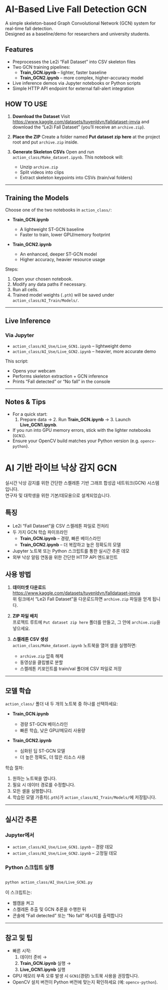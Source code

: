 # AI-Based Live Fall Detection GCN

A simple skeleton-based Graph Convolutional Network (GCN) system for real-time fall detection.  
Designed as a baseline/demo for researchers and university students.

## Features

-   Preprocesses the Le2i “Fall Dataset” into CSV skeleton files
-   Two GCN training pipelines:
    -   **Train_GCN.ipynb** – lighter, faster baseline
    -   **Train_GCN2.ipynb** – more complex, higher-accuracy model
-   Live inference demos via Jupyter notebooks or Python scripts
-   Simple HTTP API endpoint for external fall-alert integration

## HOW TO USE

1. **Download the Dataset**
   Visit
   https://www.kaggle.com/datasets/tuyenldvn/falldataset-imvia
   and download the “Le2i Fall Dataset” (you’ll receive an `archive.zip`).

2. **Place the ZIP**
   Create a folder named **Put dataset zip here** at the project root and put `archive.zip` inside.

3. **Generate Skeleton CSVs**
   Open and run `action_class/Make_dataset.ipynb`.
   This notebook will:
    - Unzip `archive.zip`
    - Split videos into clips
    - Extract skeleton keypoints into CSVs (train/val folders)

---

## Training the Models

Choose one of the two notebooks in `action_class/`:

-   **Train_GCN.ipynb**

    -   A lightweight ST-GCN baseline
    -   Faster to train, lower GPU/memory footprint

-   **Train_GCN2.ipynb**
    -   An enhanced, deeper ST-GCN model
    -   Higher accuracy, heavier resource usage

Steps:

1. Open your chosen notebook.
2. Modify any data paths if necessary.
3. Run all cells.
4. Trained model weights (`.pth`) will be saved under `action_class/AI_Train/Models/`.

---

## Live Inference

### Via Jupyter

-   `action_class/AI_Use/Live_GCN1.ipynb` – lightweight demo
-   `action_class/AI_Use/Live_GCN2.ipynb` – heavier, more accurate demo

This script:

-   Opens your webcam
-   Performs skeleton extraction + GCN inference
-   Prints “Fall detected” or “No fall” in the console

---

## Notes & Tips

-   For a quick start:
    1. Prepare data → 2. Run **Train_GCN.ipynb** → 3. Launch **Live_GCN1.ipynb**.
-   If you run into GPU memory errors, stick with the lighter notebooks (`GCN1`).
-   Ensure your OpenCV build matches your Python version (e.g. `opencv-python`).

# AI 기반 라이브 낙상 감지 GCN

실시간 낙상 감지를 위한 간단한 스켈레톤 기반 그래프 합성곱 네트워크(GCN) 시스템입니다.  
연구자 및 대학생을 위한 기본/데모용으로 설계되었습니다.

## 특징

-   Le2i “Fall Dataset”을 CSV 스켈레톤 파일로 전처리
-   두 가지 GCN 학습 파이프라인
    -   **Train_GCN.ipynb** – 경량, 빠른 베이스라인
    -   **Train_GCN2.ipynb** – 더 복잡하고 높은 정확도의 모델
-   Jupyter 노트북 또는 Python 스크립트를 통한 실시간 추론 데모
-   외부 낙상 알림 연동을 위한 간단한 HTTP API 엔드포인트

## 사용 방법

1. **데이터셋 다운로드**  
   https://www.kaggle.com/datasets/tuyenldvn/falldataset-imvia  
   위 링크에서 “Le2i Fall Dataset”을 다운로드하면 `archive.zip` 파일을 얻게 됩니다.

2. **ZIP 파일 배치**  
   프로젝트 루트에 `Put dataset zip here` 폴더를 만들고, 그 안에 `archive.zip`을 넣으세요.

3. **스켈레톤 CSV 생성**  
   `action_class/Make_dataset.ipynb` 노트북을 열어 셀을 실행하면:
    - `archive.zip` 압축 해제
    - 동영상을 클립별로 분할
    - 스켈레톤 키포인트를 train/val 폴더에 CSV 파일로 저장

---

## 모델 학습

`action_class/` 폴더 내 두 개의 노트북 중 하나를 선택하세요:

-   **Train_GCN.ipynb**

    -   경량 ST-GCN 베이스라인
    -   빠른 학습, 낮은 GPU/메모리 사용량

-   **Train_GCN2.ipynb**
    -   심화된 딥 ST-GCN 모델
    -   더 높은 정확도, 더 많은 리소스 사용

학습 절차:

1. 원하는 노트북을 엽니다.
2. 필요 시 데이터 경로를 수정합니다.
3. 모든 셀을 실행합니다.
4. 학습된 모델 가중치(`.pth`)가 `action_class/AI_Train/Models/`에 저장됩니다.

---

## 실시간 추론

### Jupyter에서

-   `action_class/AI_Use/Live_GCN1.ipynb` – 경량 데모
-   `action_class/AI_Use/Live_GCN2.ipynb` – 고정밀 데모

### Python 스크립트 실행

```

python action_class/AI_Use/Live_GCN1.py

```

이 스크립트는:

-   웹캠을 켜고
-   스켈레톤 추출 및 GCN 추론을 수행한 뒤
-   콘솔에 “Fall detected” 또는 “No fall” 메시지를 출력합니다

---

## 참고 및 팁

-   빠른 시작:
    1. 데이터 준비 →
    2. **Train_GCN.ipynb** 실행 →
    3. **Live_GCN1.ipynb** 실행
-   GPU 메모리 부족 오류 발생 시 `GCN1`(경량) 노트북 사용을 권장합니다.
-   OpenCV 설치 버전이 Python 버전에 맞는지 확인하세요 (예: `opencv-python`).
